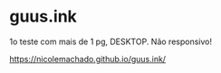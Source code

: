 # guus.ink
1o teste com mais de 1 pg, DESKTOP. Não responsivo!

https://nicolemachado.github.io/guus.ink/
